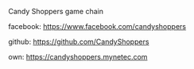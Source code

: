 Candy Shoppers game chain

facebook:  https://www.facebook.com/candyshoppers

github:    https://github.com/CandyShoppers

own: https://candyshoppers.mynetec.com
